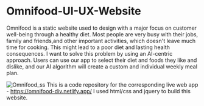 # Omnifood-UI-UX-Website
Omnifood is a static website used to design with a major focus on customer well-being through a healthy diet.
Most people are very busy with their jobs, family and friends,and other important activities, which doesn't leave much time for cooking. 
This might lead to a poor diet and lasting health consequences. I want to solve this problem by using an AI-centric approach. 
Users can use our app to select their diet and foods they like and dislike, and our AI algorithm will create a custom and individual 
weekly meal plan.

![Omnifood_ss](https://user-images.githubusercontent.com/78474787/165895480-1b1a10d4-a988-4d7a-9049-c40e572bb16a.png)
This is a code repository for the corresponding live web app - https://omnifood-div.netlify.app/
I used html/css and jquery to build this website.
